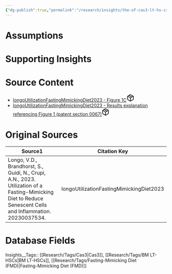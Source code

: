```yaml
---
{"dg-publish":true,"permalink":"/research/insights/the-of-cas3-lt-hs-cs-in-the-bone-marrow-of-22-month-old-mice-is-not-affected-by-an-fmd-cycle/"}
---
```


# Assumptions
<div><ul class="dataview list-view-ul"></ul></div>

# Supporting Insights
<div><ul class="dataview list-view-ul"></ul></div>

# Source Content
<div><ul class="dataview list-view-ul"><li><span><a data-tooltip-position="top" aria-label="Research/Source Content/longoUtilizationFastingMimickingDiet2023 - Figure 1C.md" data-href="Research/Source Content/longoUtilizationFastingMimickingDiet2023 - Figure 1C.md" href="Research/Source Content/longoUtilizationFastingMimickingDiet2023 - Figure 1C.md" class="internal-link" target="_blank" rel="noopener" fileclass-name="Research Links">longoUtilizationFastingMimickingDiet2023 - Figure 1C</a><a class="metadata-menu fileclass-icon"><svg xmlns="http://www.w3.org/2000/svg" width="24" height="24" viewBox="0 0 24 24" fill="none" stroke="currentColor" stroke-width="2" stroke-linecap="round" stroke-linejoin="round" class="svg-icon lucide-package"><path d="m7.5 4.27 9 5.15"></path><path d="M21 8a2 2 0 0 0-1-1.73l-7-4a2 2 0 0 0-2 0l-7 4A2 2 0 0 0 3 8v8a2 2 0 0 0 1 1.73l7 4a2 2 0 0 0 2 0l7-4A2 2 0 0 0 21 16Z"></path><path d="m3.3 7 8.7 5 8.7-5"></path><path d="M12 22V12"></path></svg></a></span></li><li><span><a data-tooltip-position="top" aria-label="Research/Source Content/longoUtilizationFastingMimickingDiet2023 - Results explanation referencing Figure 1 (patent section 0067).md" data-href="Research/Source Content/longoUtilizationFastingMimickingDiet2023 - Results explanation referencing Figure 1 (patent section 0067).md" href="Research/Source Content/longoUtilizationFastingMimickingDiet2023 - Results explanation referencing Figure 1 (patent section 0067).md" class="internal-link" target="_blank" rel="noopener" fileclass-name="Research Links">longoUtilizationFastingMimickingDiet2023 - Results explanation referencing Figure 1 (patent section 0067)</a><a class="metadata-menu fileclass-icon"><svg xmlns="http://www.w3.org/2000/svg" width="24" height="24" viewBox="0 0 24 24" fill="none" stroke="currentColor" stroke-width="2" stroke-linecap="round" stroke-linejoin="round" class="svg-icon lucide-package"><path d="m7.5 4.27 9 5.15"></path><path d="M21 8a2 2 0 0 0-1-1.73l-7-4a2 2 0 0 0-2 0l-7 4A2 2 0 0 0 3 8v8a2 2 0 0 0 1 1.73l7 4a2 2 0 0 0 2 0l7-4A2 2 0 0 0 21 16Z"></path><path d="m3.3 7 8.7 5 8.7-5"></path><path d="M12 22V12"></path></svg></a></span></li></ul></div>

# Original Sources
<div><table class="dataview table-view-table"><thead class="table-view-thead"><tr class="table-view-tr-header"><th class="table-view-th"><span>Source</span><span class="dataview small-text">1</span></th><th class="table-view-th"><span>Citation Key</span></th></tr></thead><tbody class="table-view-tbody"><tr><td><span>Longo, V.D., Brandhorst, S., Guidi, N., Crupi, A.N., 2023. Utilization of a Fasting-Mimicking Diet to Reduce Senescent Cells and Inflammation. 20230037534.</span></td><td><span>longoUtilizationFastingMimickingDiet2023</span></td></tr></tbody></table></div>

# Database Fields
Insights__Tags:: [[Research/Tags/Cas3\|Cas3]], [[Research/Tags/BM LT-HSCs\|BM LT-HSCs]], [[Research/Tags/Fasting-Mimicking Diet (FMD)\|Fasting-Mimicking Diet (FMD)]]